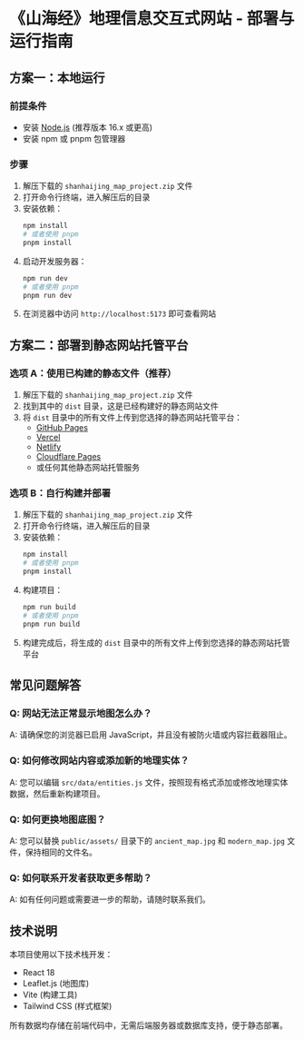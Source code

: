 # 《山海经》地理信息交互式网站 - 部署与运行指南

## 方案一：本地运行

### 前提条件
- 安装 [Node.js](https://nodejs.org/) (推荐版本 16.x 或更高)
- 安装 npm 或 pnpm 包管理器

### 步骤
1. 解压下载的 `shanhaijing_map_project.zip` 文件
2. 打开命令行终端，进入解压后的目录
3. 安装依赖：
   ```bash
   npm install
   # 或者使用 pnpm
   pnpm install
   ```
4. 启动开发服务器：
   ```bash
   npm run dev
   # 或者使用 pnpm
   pnpm run dev
   ```
5. 在浏览器中访问 `http://localhost:5173` 即可查看网站

## 方案二：部署到静态网站托管平台

### 选项 A：使用已构建的静态文件（推荐）

1. 解压下载的 `shanhaijing_map_project.zip` 文件
2. 找到其中的 `dist` 目录，这是已经构建好的静态网站文件
3. 将 `dist` 目录中的所有文件上传到您选择的静态网站托管平台：
   - [GitHub Pages](https://pages.github.com/)
   - [Vercel](https://vercel.com/)
   - [Netlify](https://www.netlify.com/)
   - [Cloudflare Pages](https://pages.cloudflare.com/)
   - 或任何其他静态网站托管服务

### 选项 B：自行构建并部署

1. 解压下载的 `shanhaijing_map_project.zip` 文件
2. 打开命令行终端，进入解压后的目录
3. 安装依赖：
   ```bash
   npm install
   # 或者使用 pnpm
   pnpm install
   ```
4. 构建项目：
   ```bash
   npm run build
   # 或者使用 pnpm
   pnpm run build
   ```
5. 构建完成后，将生成的 `dist` 目录中的所有文件上传到您选择的静态网站托管平台

## 常见问题解答

### Q: 网站无法正常显示地图怎么办？
A: 请确保您的浏览器已启用 JavaScript，并且没有被防火墙或内容拦截器阻止。

### Q: 如何修改网站内容或添加新的地理实体？
A: 您可以编辑 `src/data/entities.js` 文件，按照现有格式添加或修改地理实体数据，然后重新构建项目。

### Q: 如何更换地图底图？
A: 您可以替换 `public/assets/` 目录下的 `ancient_map.jpg` 和 `modern_map.jpg` 文件，保持相同的文件名。

### Q: 如何联系开发者获取更多帮助？
A: 如有任何问题或需要进一步的帮助，请随时联系我们。

## 技术说明

本项目使用以下技术栈开发：
- React 18
- Leaflet.js (地图库)
- Vite (构建工具)
- Tailwind CSS (样式框架)

所有数据均存储在前端代码中，无需后端服务器或数据库支持，便于静态部署。
